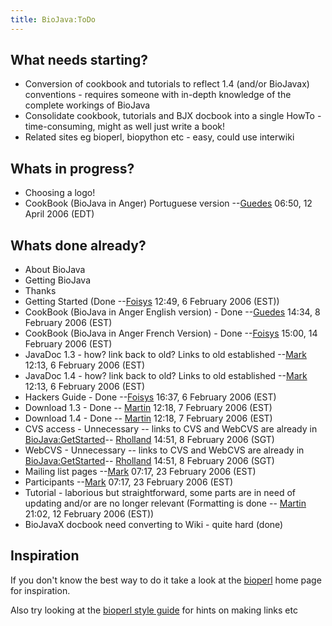 ```yaml
---
title: BioJava:ToDo
---
```


What needs starting?
--------------------

-   Conversion of cookbook and tutorials to reflect 1.4 (and/or
    BioJavax) conventions - requires someone with in-depth knowledge of
    the complete workings of BioJava
-   Consolidate cookbook, tutorials and BJX docbook into a single
    HowTo - time-consuming, might as well just write a book!
-   Related sites eg bioperl, biopython etc - easy, could use interwiki

Whats in progress?
------------------

-   Choosing a logo!
-   CookBook (BioJava in Anger) Portuguese
    version --[Guedes](User:Guedes "wikilink") 06:50, 12 April 2006
    (EDT)

Whats done already?
-------------------

-   About BioJava
-   Getting BioJava
-   Thanks
-   Getting Started (Done --[Foisys](User:Foisys "wikilink") 12:49, 6
    February 2006 (EST))
-   CookBook (BioJava in Anger English version) -
    Done --[Guedes](User:Guedes "wikilink") 14:34, 8 February 2006 (EST)
-   CookBook (BioJava in Anger French Version) -
    Done --[Foisys](User:Foisys "wikilink") 15:00, 14 February 2006
    (EST)
-   JavaDoc 1.3 - how? link back to old? Links to old
    established --[Mark](User:Mark "wikilink") 12:13, 6 February 2006
    (EST)
-   JavaDoc 1.4 - how? link back to old? Links to old
    established --[Mark](User:Mark "wikilink") 12:13, 6 February 2006
    (EST)
-   Hackers Guide - Done --[Foisys](User:Foisys "wikilink") 16:37, 6
    February 2006 (EST)
-   Download 1.3 - Done -- [Martin](User:Martin "wikilink") 12:18, 7
    February 2006 (EST)
-   Download 1.4 - Done -- [Martin](User:Martin "wikilink") 12:18, 7
    February 2006 (EST)
-   CVS access - Unnecessary -- links to CVS and WebCVS are already in
    <BioJava:GetStarted>-- [Rholland](User:Rholland "wikilink") 14:51, 8
    February 2006 (SGT)
-   WebCVS - Unnecessary -- links to CVS and WebCVS are already in
    <BioJava:GetStarted>-- [Rholland](User:Rholland "wikilink") 14:51, 8
    February 2006 (SGT)
-   Mailing list pages --[Mark](User:Mark "wikilink") 07:17, 23 February
    2006 (EST)
-   Participants --[Mark](User:Mark "wikilink") 07:17, 23 February 2006
    (EST)
-   Tutorial - laborious but straightforward, some parts are in need of
    updating and/or are no longer relevant (Formatting is done --
    [Martin](User:Martin "wikilink") 21:02, 12 February 2006 (EST))
-   BioJavaX docbook need converting to Wiki - quite hard (done)

Inspiration
-----------

If you don't know the best way to do it take a look at the
[bioperl](bp:Main_Page "wikilink") home page for inspiration.

Also try looking at the [bioperl style guide](bp:Style_guide "wikilink")
for hints on making links etc
